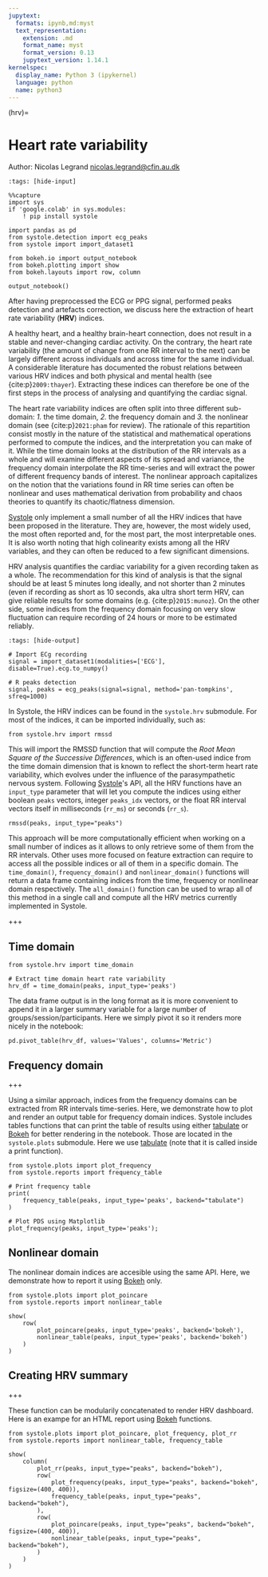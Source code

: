 ```yaml
---
jupytext:
  formats: ipynb,md:myst
  text_representation:
    extension: .md
    format_name: myst
    format_version: 0.13
    jupytext_version: 1.14.1
kernelspec:
  display_name: Python 3 (ipykernel)
  language: python
  name: python3
---
```


(hrv)=
# Heart rate variability
Author: Nicolas Legrand <nicolas.legrand@cfin.au.dk>

```{code-cell} ipython3
:tags: [hide-input]

%%capture
import sys
if 'google.colab' in sys.modules:
    ! pip install systole
```

```{code-cell} ipython3
import pandas as pd
from systole.detection import ecg_peaks
from systole import import_dataset1

from bokeh.io import output_notebook
from bokeh.plotting import show
from bokeh.layouts import row, column

output_notebook()
```

After having preprocessed the ECG or PPG signal, performed peaks detection and artefacts correction, we discuss here the extraction of heart rate variability (**HRV**) indices.

A healthy heart, and a healthy brain-heart connection, does not result in a stable and never-changing cardiac activity. On the contrary, the heart rate variability (the amount of change from one RR interval to the next) can be largely different across individuals and across time for the same individual. A considerable literature has documented the robust relations between various HRV indices and both physical and mental health (see {cite:p}`2009:thayer`). Extracting these indices can therefore be one of the first steps in the process of analysing and quantifying the cardiac signal. 

The heart rate variability indices are often split into three different sub-domain: *1.* the time domain, *2.* the frequency domain and *3.* the nonlinear domain (see {cite:p}`2021:pham` for review). The rationale of this repartition consist mostly in the nature of the statistical and mathematical operations performed to compute the indices, and the interpretation you can make of it. While the time domain looks at the distribution of the RR intervals as a whole and will examine different aspects of its spread and variance, the frequency domain interpolate the RR time-series and will extract the power of different frequency bands of interest. The nonlinear approach capitalizes on the notion that the variations found in RR time series can often be nonlinear and uses mathematical derivation from probability and chaos theories to quantify its chaotic/flatness dimension.

[Systole](https://LegrandNico.github.io/systole/#) only implement a small number of all the HRV indices that have been proposed in the literature. They are, however, the most widely used, the most often reported and, for the most part, the most interpretable ones. It is also worth noting that high colinearity exists among all the HRV variables, and they can often be reduced to a few significant dimensions.

HRV analysis quantifies the cardiac variability for a given recording taken as a whole. The recommendation for this kind of analysis is that the signal should be at least 5 minutes long ideally, and not shorter than 2 minutes (even if recording as short as 10 seconds, aka ultra short term HRV, can give reliable results for some domains (e.g. {cite:p}`2015:munoz`). On the other side, some indices from the frequency domain focusing on very slow fluctuation can require recording of 24 hours or more to be estimated reliably.

```{code-cell} ipython3
:tags: [hide-output]

# Import ECg recording
signal = import_dataset1(modalities=['ECG'], disable=True).ecg.to_numpy()

# R peaks detection
signal, peaks = ecg_peaks(signal=signal, method='pan-tompkins', sfreq=1000)
```

In Systole, the HRV indices can be found in the `systole.hrv` submodule. For most of the indices, it can be imported individually, such as:

```{code-cell} ipython3
from systole.hrv import rmssd
```

This will import the RMSSD function that will compute the *Root Mean Square of the Successive Differences*, which is an often-used indice from the time domain dimension that is known to reflect the short-term heart rate variability, which evolves under the influence of the parasympathetic nervous system. Following [Systole](https://LegrandNico.github.io/systole/#)'s API, all the HRV functions have an `input_type` parameter that will let you compute the indices using either boolean `peaks` vectors, integer `peaks_idx` vectors, or the float RR interval vectors itself in milliseconds (`rr_ms`) or seconds (`rr_s`).

```{code-cell} ipython3
rmssd(peaks, input_type="peaks")
```

This approach will be more computationally efficient when working on a small number of indices as it allows to only retrieve some of them from the RR intervals. Other uses more focused on feature extraction can require to access all the possible indices or all of them in a specific domain. The `time_domain()`, `frequency_domain()` and `nonlinear_domain()` functions will return a data frame containing indices from the time, frequency or nonlinear domain respectively. The `all_domain()` function can be used to wrap all of this method in a single call and compute all the HRV metrics currently implemented in Systole.

+++

## Time domain

```{code-cell} ipython3
from systole.hrv import time_domain

# Extract time domain heart rate variability
hrv_df = time_domain(peaks, input_type='peaks')
```

The data frame output is in the long format as it is more convenient to append it in a larger summary variable for a large number of groups/session/participants. Here we simply pivot it so it renders more nicely in the notebook:

```{code-cell} ipython3
pd.pivot_table(hrv_df, values='Values', columns='Metric')
```

## Frequency domain

+++

Using a similar approach, indices from the frequency domains can be extracted from RR intervals time-series. Here, we demonstrate how to plot and render an output table for frequency domain indices. Systole includes tables functions that can print the table of results using either [tabulate](https://github.com/astanin/python-tabulate) or [Bokeh](https://docs.bokeh.org/en/latest/index.html) for better rendering in the notebook. Those are located in the `systole.plots` submodule. Here we use [tabulate](https://github.com/astanin/python-tabulate) (note that it is called inside a print function).

```{code-cell} ipython3
from systole.plots import plot_frequency
from systole.reports import frequency_table

# Print frequency table
print(
    frequency_table(peaks, input_type='peaks', backend="tabulate")
)

# Plot PDS using Matplotlib
plot_frequency(peaks, input_type='peaks');
```

## Nonlinear domain
The nonlinear domain indices are accesible using the same API. Here, we demonstrate how to report it using [Bokeh](https://docs.bokeh.org/en/latest/index.html) only.

```{code-cell} ipython3
from systole.plots import plot_poincare
from systole.reports import nonlinear_table
```

```{code-cell} ipython3
show(
    row(
        plot_poincare(peaks, input_type='peaks', backend='bokeh'),
        nonlinear_table(peaks, input_type='peaks', backend='bokeh')
    )
)
```

## Creating HRV summary

+++

These function can be modularily concatenated to render HRV dashboard. Here is an exampe for an HTML report using [Bokeh](https://docs.bokeh.org/en/latest/index.html) functions.

```{code-cell} ipython3
from systole.plots import plot_poincare, plot_frequency, plot_rr
from systole.reports import nonlinear_table, frequency_table

show(
    column(
        plot_rr(peaks, input_type="peaks", backend="bokeh"),
        row(
            plot_frequency(peaks, input_type="peaks", backend="bokeh", figsize=(400, 400)),
            frequency_table(peaks, input_type="peaks", backend="bokeh"),
        ),
        row(
            plot_poincare(peaks, input_type="peaks", backend="bokeh", figsize=(400, 400)),
            nonlinear_table(peaks, input_type="peaks", backend="bokeh"),
        )
    )
)
```

```{code-cell} ipython3

```

